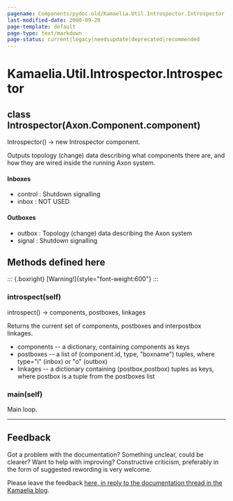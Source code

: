 ```yaml
---
pagename: Components/pydoc.old/Kamaelia.Util.Introspector.Introspector
last-modified-date: 2008-09-20
page-template: default
page-type: text/markdown
page-status: current|legacy|needsupdate|deprecated|recommended
---
```

Kamaelia.Util.Introspector.Introspector
=======================================

class Introspector(Axon.Component.component)
--------------------------------------------

Introspector() -\> new Introspector component.

Outputs topology (change) data describing what components there are, and
how they are wired inside the running Axon system.

#### Inboxes

-   control : Shutdown signalling
-   inbox : NOT USED

#### Outboxes

-   outbox : Topology (change) data describing the Axon system
-   signal : Shutdown signalling

Methods defined here
--------------------

::: {.boxright}
[Warning!]{style="font-weight:600"}
:::

### introspect(self)

introspect() -\> components, postboxes, linkages

Returns the current set of components, postboxes and interpostbox
linkages.

-   components \-- a dictionary, containing components as keys
-   postboxes \-- a list of (component.id, type, \"boxname\") tuples,
    where type=\"i\" (inbox) or \"o\" (outbox)
-   linkages \-- a dictionary containing (postbox,postbox) tuples as
    keys, where postbox is a tuple from the postboxes list

### main(self)

Main loop.

------------------------------------------------------------------------

Feedback
--------

Got a problem with the documentation? Something unclear, could be
clearer? Want to help with improving? Constructive criticism, preferably
in the form of suggested rewording is very welcome.

Please leave the feedback [here, in reply to the documentation thread in
the Kamaelia
blog](http://kamaelia.sourceforge.net/cgi-bin/blog/blog.cgi?rm=addpostcomment&postid=1131454685).
